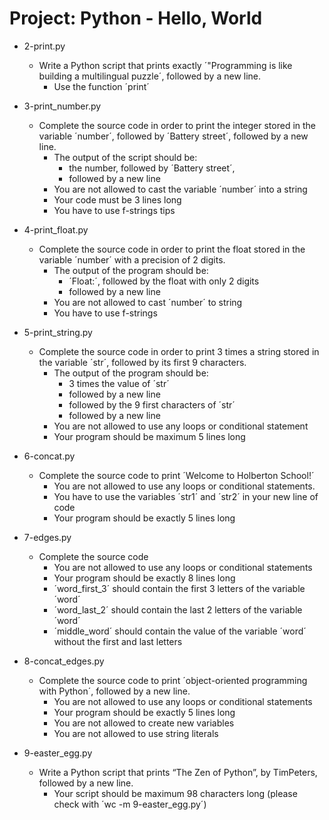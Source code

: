 # Project: Python - Hello, World

*   2-print.py
    - Write a Python script that prints exactly ´"Programming is like building a multilingual puzzle´, followed by a new line.
      - Use the function ´print´

*   3-print_number.py
    - Complete the source code in order to print the integer stored in the variable ´number´, followed by ´Battery street´, followed by a new line.
      - The output of the script should be:
        - the number, followed by ´Battery street´,
        - followed by a new line
      - You are not allowed to cast the variable ´number´ into a string
      - Your code must be 3 lines long
      - You have to use f-strings tips

*   4-print_float.py
    - Complete the source code in order to print the float stored in the variable ´number´ with a precision of 2 digits.
      - The output of the program should be:
        - ´Float:´, followed by the float with only 2 digits
        - followed by a new line
      - You are not allowed to cast ´number´ to string
      - You have to use f-strings

*   5-print_string.py
    - Complete the source code in order to print 3 times a string stored in the variable ´str´, followed by its first 9 characters.
      - The output of the program should be:
        - 3 times the value of ´str´
        - followed by a new line
        - followed by the 9 first characters of ´str´
        - followed by a new line
      - You are not allowed to use any loops or conditional statement
      - Your program should be maximum 5 lines long

*   6-concat.py
    - Complete the source code to print ´Welcome to Holberton School!´
      - You are not allowed to use any loops or conditional statements.
      - You have to use the variables ´str1´ and ´str2´ in your new line of code
      - Your program should be exactly 5 lines long

*   7-edges.py
    - Complete the source code
      - You are not allowed to use any loops or conditional statements
      - Your program should be exactly 8 lines long
      - ´word_first_3´ should contain the first 3 letters of the variable ´word´
      - ´word_last_2´ should contain the last 2 letters of the variable ´word´
      - ´middle_word´ should contain the value of the variable ´word´ without the first and last letters

*   8-concat_edges.py
    - Complete the source code to print ´object-oriented programming with Python´, followed by a new line.
      - You are not allowed to use any loops or conditional statements
      - Your program should be exactly 5 lines long
      - You are not allowed to create new variables
      - You are not allowed to use string literals

*   9-easter_egg.py
    - Write a Python script that prints “The Zen of Python”, by TimPeters, followed by a new line.
      - Your script should be maximum 98 characters long (please check with ´wc -m 9-easter_egg.py´)
